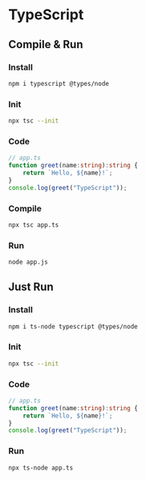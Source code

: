 # TypeScript
## Compile & Run
### Install
```bash
npm i typescript @types/node
```
### Init
```bash
npx tsc --init
```
### Code
```typescript
// app.ts
function greet(name:string):string {
    return `Hello, ${name}!`;
}
console.log(greet("TypeScript"));
```
### Compile
```bash
npx tsc app.ts
```
### Run
```bash
node app.js
```
## Just Run
### Install
```bash
npm i ts-node typescript @types/node
```
### Init
```bash
npx tsc --init
```
### Code
```typescript
// app.ts
function greet(name:string):string {
    return `Hello, ${name}!`;
}
console.log(greet("TypeScript"));
```
### Run
```
npx ts-node app.ts
```

